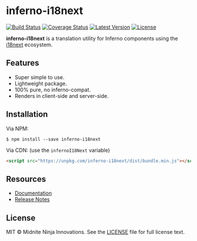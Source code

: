 inferno-i18next
===============

[![Build Status](https://img.shields.io/circleci/project/bitbucket/midniteninja/inferno-i18next.svg?style=flat-square)](https://circleci.com/bb/midniteninja/inferno-i18next)
[![Coverage Status](https://img.shields.io/codecov/c/bitbucket/midniteninja/inferno-i18next.svg?style=flat-square)](https://codecov.io/bb/midniteninja/inferno-i18next)
[![Latest Version](https://img.shields.io/npm/v/inferno-i18next.svg?style=flat-square)](https://www.npmjs.com/package/inferno-i18next)
[![License](https://img.shields.io/npm/l/inferno-18next.svg?style=flat-square)](https://www.npmjs.com/package/inferno-18next)

**inferno-i18next** is a translation utility for Inferno components using the [i18next](https://github.com/i18next/i18next) ecosystem.

## Features

- Super simple to use.
- Lightweight package.
- 100% pure, no inferno-compat.
- Renders in client-side and server-side.

## Installation

Via NPM:

```
$ npm install --save inferno-i18next
```

Via CDN: (use the `infernoI18Next` variable)

```html
<script src="https://unpkg.com/inferno-i18next/dist/bundle.min.js"></script>
```

## Resources

- [Documentation](https://bitbucket.org/midniteninja/inferno-i18next/src/master/DOC.md)
- [Release Notes](https://bitbucket.org/midniteninja/inferno-i18next/src/master/HISTORY.md)

## License

MIT © Midnite Ninja Innovations. See the [LICENSE](https://bitbucket.org/midniteninja/inferno-i18next/src/master/LICENSE) file for full license text.
